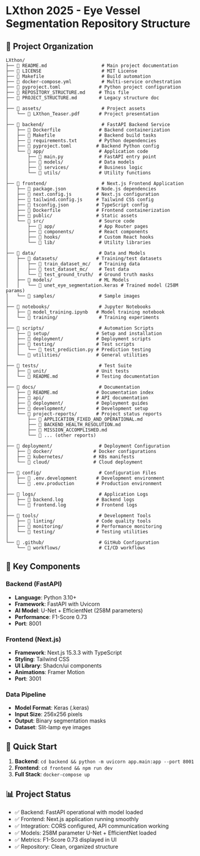 # LXthon 2025 - Eye Vessel Segmentation Repository Structure

## 📁 Project Organization

```text
LXthon/
├── 📄 README.md                    # Main project documentation
├── 📄 LICENSE                      # MIT License
├── 📄 Makefile                     # Build automation
├── 📄 docker-compose.yml           # Multi-service orchestration
├── 📄 pyproject.toml              # Python project configuration
├── 📄 REPOSITORY_STRUCTURE.md     # This file
├── 📄 PROJECT_STRUCTURE.md        # Legacy structure doc
│
├── 📂 assets/                      # Project assets
│   └── 📄 LXthon_Teaser.pdf       # Project presentation
│
├── 📂 backend/                     # FastAPI Backend Service
│   ├── 📄 Dockerfile              # Backend containerization
│   ├── 📄 Makefile                # Backend build tasks
│   ├── 📄 requirements.txt        # Python dependencies
│   ├── 📄 pyproject.toml         # Backend Python config
│   └── 📂 app/                    # Application code
│       ├── 📄 main.py             # FastAPI entry point
│       ├── 📂 models/             # Data models
│       ├── 📂 services/           # Business logic
│       └── 📂 utils/              # Utility functions
│
├── 📂 frontend/                    # Next.js Frontend Application
│   ├── 📄 package.json           # Node.js dependencies
│   ├── 📄 next.config.js         # Next.js configuration
│   ├── 📄 tailwind.config.js     # Tailwind CSS config
│   ├── 📄 tsconfig.json          # TypeScript config
│   ├── 📄 Dockerfile             # Frontend containerization
│   ├── 📂 public/                # Static assets
│   └── 📂 src/                    # Source code
│       ├── 📂 app/                # App Router pages
│       ├── 📂 components/         # React components
│       ├── 📂 hooks/              # Custom React hooks
│       └── 📂 lib/                # Utility libraries
│
├── 📂 data/                       # Data and Models
│   ├── 📂 datasets/              # Training/test datasets
│   │   ├── 📂 train_dataset_mc/   # Training data
│   │   ├── 📂 test_dataset_mc/    # Test data
│   │   └── 📂 test_ground_truth/  # Ground truth masks
│   ├── 📂 models/                 # ML Models
│   │   └── 📄 unet_eye_segmentation.keras # Trained model (258M params)
│   └── 📂 samples/                # Sample images
│
├── 📂 notebooks/                  # Jupyter Notebooks
│   ├── 📄 model_training.ipynb   # Model training notebook
│   └── 📂 training/               # Training experiments
│
├── 📂 scripts/                    # Automation Scripts
│   ├── 📂 setup/                 # Setup and installation
│   ├── 📂 deployment/            # Deployment scripts
│   ├── 📂 testing/               # Test scripts
│   │   └── 📄 test_prediction.py # Prediction testing
│   └── 📂 utilities/             # General utilities
│
├── 📂 tests/                      # Test Suite
│   ├── 📂 unit/                  # Unit tests
│   └── 📄 README.md              # Testing documentation
│
├── 📂 docs/                       # Documentation
│   ├── 📄 README.md              # Documentation index
│   ├── 📂 api/                   # API documentation
│   ├── 📂 deployment/            # Deployment guides
│   ├── 📂 development/           # Development setup
│   └── 📂 project-reports/       # Project status reports
│       ├── 📄 APPLICATION_FIXED_AND_OPERATIONAL.md
│       ├── 📄 BACKEND_HEALTH_RESOLUTION.md
│       ├── 📄 MISSION_ACCOMPLISHED.md
│       └── 📄 ... (other reports)
│
├── 📂 deployment/                 # Deployment Configuration
│   ├── 📂 docker/               # Docker configurations
│   ├── 📂 kubernetes/           # K8s manifests
│   └── 📂 cloud/                # Cloud deployment
│
├── 📂 config/                     # Configuration Files
│   ├── 📄 .env.development       # Development environment
│   └── 📄 .env.production        # Production environment
│
├── 📂 logs/                       # Application Logs
│   ├── 📄 backend.log            # Backend logs
│   └── 📄 frontend.log           # Frontend logs
│
├── 📂 tools/                      # Development Tools
│   ├── 📂 linting/               # Code quality tools
│   ├── 📂 monitoring/            # Performance monitoring
│   └── 📂 testing/               # Testing utilities
│
└── 📂 .github/                    # GitHub Configuration
    └── 📂 workflows/              # CI/CD workflows
```

## 🎯 Key Components

### Backend (FastAPI)

- **Language**: Python 3.10+
- **Framework**: FastAPI with Uvicorn
- **AI Model**: U-Net + EfficientNet (258M parameters)
- **Performance**: F1-Score 0.73
- **Port**: 8001

### Frontend (Next.js)

- **Framework**: Next.js 15.3.3 with TypeScript
- **Styling**: Tailwind CSS
- **UI Library**: Shadcn/ui components
- **Animations**: Framer Motion
- **Port**: 3001

### Data Pipeline

- **Model Format**: Keras (.keras)
- **Input Size**: 256x256 pixels
- **Output**: Binary segmentation masks
- **Dataset**: Slit-lamp eye images

## 🚀 Quick Start

1. **Backend**: `cd backend && python -m uvicorn app.main:app --port 8001`
2. **Frontend**: `cd frontend && npm run dev`
3. **Full Stack**: `docker-compose up`

## 📊 Project Status

- ✅ Backend: FastAPI operational with model loaded
- ✅ Frontend: Next.js application running smoothly
- ✅ Integration: CORS configured, API communication working
- ✅ Models: 258M parameter U-Net + EfficientNet loaded
- ✅ Metrics: F1-Score 0.73 displayed in UI
- ✅ Repository: Clean, organized structure
